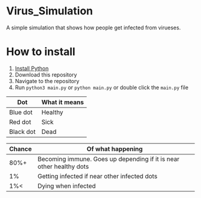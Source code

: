 # Virus_Simulation
A simple simulation that shows how people get infected from virueses.

# How to install
1. [Install Python](https://realpython.com/installing-python/)
2. Download this repository
3. Navigate to the repository
4. Run `python3 main.py` or `python main.py` or double click the `main.py` file

Dot|What it means
--------|--------
Blue dot|Healthy
Red dot|Sick
Black dot|Dead

Chance|Of what happening
------|-----------------
80%+|Becoming immune. Goes up depending if it is near other healthy dots
1%|Getting infected if near other infected dots
1%<|Dying when infected
